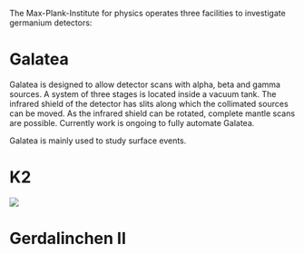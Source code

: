 ---
---

<p class="lead">The Max-Plank-Institute for physics operates three facilities to investigate germanium detectors:</p>

# Galatea
<div class="row">
<div class="col-sm-6>
<img src="https://drive.google.com/uc?id=0BwM7XYhFgK7oYUppM2VhQndFakk">
</div>
<div class="col-sm-6">
<p>Galatea is designed to allow detector scans with alpha, beta and gamma sources. A system of three stages is located inside a vacuum tank. The infrared shield of the detector has slits along which the collimated sources can be moved. As the infrared shield can be rotated, complete mantle scans are possible. Currently work is ongoing to fully automate Galatea.</p>
<p>Galatea is mainly used to study surface events.</p>
</div>
</div>

# K2
<div class="row">
<div class="col-sm-6>
<p>K2 is designed to allow detector scans with gamma sources. A system of three stages surrounding a temperature controlled vacuum cryostat makes complete mantle scans possible. The system is fully automated. Currently work is ongoing to upgrade K2 with a Compton camera to allow for 3d scans.</p>
<p>K2 is mainly used to study drift paths patterns and the temperature dependence of pulse shapes.</p>
</div>
<div class="col-sm-6">
<img src="https://drive.google.com/uc?id=0BwM7XYhFgK7obWxqVGNvdlg0QjA">
</div>
</div>

# Gerdalinchen II
<div class="row">
<div class="col-sm-6>
<img src="https://drive.google.com/uc?id=0BwM7XYhFgK7oU3JEbVlsQ2pEZGc">
</div>
<div class="col-sm-6>
<p>Gerdalinchen II features a small cryogentic vessel which can be filled with liquid argon or nitrogen. Germanium detectors can be submerged in a controlled way avoiding icing.</p>
<p>Gerdalinchen II is mainly used to study the behaviour of detectors when directly submerged in cryo-liquid.</p>
</div>
</div>
